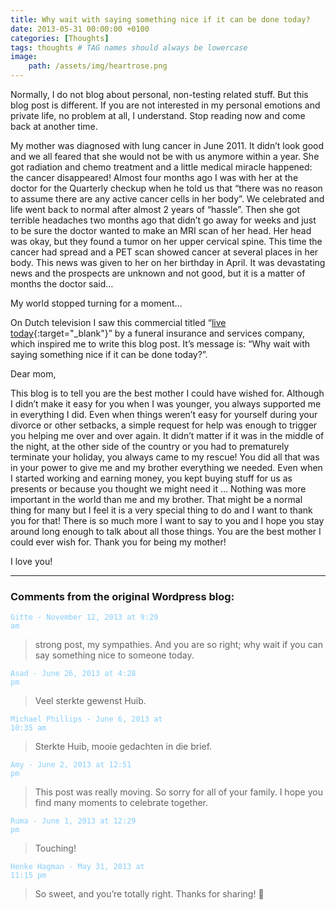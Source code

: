 ```yaml
---
title: Why wait with saying something nice if it can be done today?
date: 2013-05-31 00:00:00 +0100
categories: [Thoughts]
tags: thoughts # TAG names should always be lowercase
image:
    path: /assets/img/heartrose.png
---
```


Normally, I do not blog about personal, non-testing related stuff. But this blog post is different. If you are not interested in my personal emotions and private life, no problem at all, I understand. Stop reading now and come back at another time.

My mother was diagnosed with lung cancer in June 2011. It didn’t look good and we all feared that she would not be with us anymore within a year. She got radiation and chemo treatment and a little medical miracle happened: the cancer disappeared! Almost four months ago I was with her at the doctor for the Quarterly checkup when he told us that “there was no reason to assume there are any active cancer cells in her body”. We celebrated and life went back to normal after almost 2 years of “hassle”. Then she got terrible headaches two months ago that didn’t go away for weeks and just to be sure the doctor wanted to make an MRI scan of her head. Her head was okay, but they found a tumor on her upper cervical spine. This time the cancer had spread and a PET scan showed cancer at several places in her body. This news was given to her on her birthday in April. It was devastating news and the prospects are unknown and not good, but it is a matter of months the doctor said…

My world stopped turning for a moment…

On Dutch television I saw this commercial titled “[live today](https://youtu.be/4joh7Eps0vI){:target="_blank"}” by a funeral insurance and services company, which inspired me to write this blog post. It’s message is: “Why wait with saying something nice if it can be done today?”.

Dear mom,

This blog is to tell you are the best mother I could have wished for. Although I didn’t make it easy for you when I was younger, you always supported me in everything I did. Even when things weren’t easy for yourself during your divorce or other setbacks, a simple request for help was enough to trigger you helping me over and over again. It didn’t matter if it was in the middle of the night, at the other side of the country or you had to prematurely terminate your holiday, you always came to my rescue! You did all that was in your power to give me and my brother everything we needed. Even when I started working and earning money, you kept buying stuff for us as presents or because you thought we might need it … Nothing was more important in the world than me and my brother. That might be a normal thing for many but I feel it is a very special thing to do and I want to thank you for that! There is so much more I want to say to you and I hope you stay around long enough to talk about all those things. You are the best mother I could ever wish for. Thank you for being my mother!

I love you!

---

### Comments from the original Wordpress blog:

<code style="color : lightskyblue">Gitte - November 12, 2013 at 9:29 am</code><br>
> strong post, my sympathies. And you are so right; why wait if you can say something nice to someone today.

<code style="color : lightskyblue">Asad - June 26, 2013 at 4:28 pm</code><br>
> Veel sterkte gewenst Huib.

<code style="color : lightskyblue">Michael Phillips - June 6, 2013 at 10:35 am</code><br>
> Sterkte Huib, mooie gedachten in die brief.

<code style="color : lightskyblue">Amy - June 2, 2013 at 12:51 pm</code><br>
> This post was really moving.
> So sorry for all of your family. I hope you find many moments to celebrate together.

<code style="color : lightskyblue">Ruma - June 1, 2013 at 12:29 pm</code><br>
> Touching!

<code style="color : lightskyblue">Henke Hagman - May 31, 2013 at 11:15 pm</code><br>
> So sweet, and you’re totally right. Thanks for sharing! 🙂